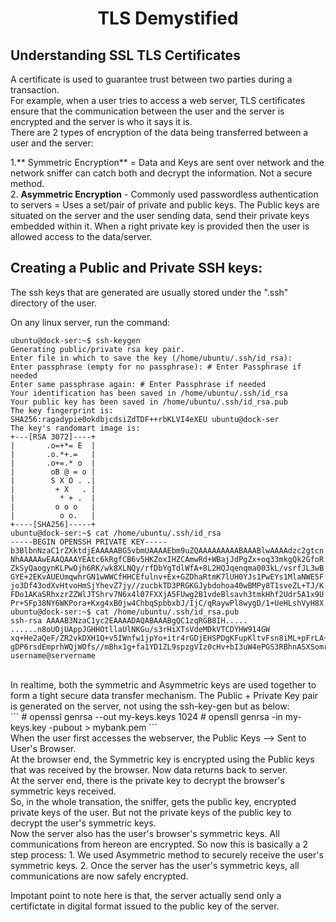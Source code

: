 # <p style="text-align: center;">TLS Demystified</p>

## Understanding SSL TLS Certificates

A certificate is used to guarantee trust between two parties during a transaction.</br>
For example, when a user tries to access a web server, TLS certificates ensure that the communication between the user and the server is encrypted and the server is who it says it is.</br>
There are 2 types of encryption of the data being transferred between a user and the server:</br>

1.** Symmetric Encryption** = Data and Keys are sent over network and the network sniffer can catch both and decrypt the information. Not a secure method.</br>
2. **Asymmetric Encryption** - Commonly used passwordless authentication to servers = Uses a set/pair of private and public keys. The Public keys are situated on the server and the user sending data, send their private keys embedded within it. When a right private key is provided then the user is allowed access to the data/server.</br>

## Creating a Public and Private SSH keys:

The ssh keys that are generated are usually stored under the ".ssh" directory of the user.</br>

On any linux server, run the command:</br>
```
ubuntu@dock-ser:~$ ssh-keygen
Generating public/private rsa key pair.
Enter file in which to save the key (/home/ubuntu/.ssh/id_rsa): 
Enter passphrase (empty for no passphrase): # Enter Passphrase if needed
Enter same passphrase again: # Enter Passphrase if needed
Your identification has been saved in /home/ubuntu/.ssh/id_rsa
Your public key has been saved in /home/ubuntu/.ssh/id_rsa.pub
The key fingerprint is:
SHA256:ragadypie0okdbjcdsiZdTDF++rbKLVI4eXEU ubuntu@dock-ser
The key's randomart image is:
+---[RSA 3072]----+
|       .o=+*= E  |
|       .o.*+.=   |
|       .o+=.* o  |
|        oB @ = o |
|        S X O . .|
|         + X   . |
|          * + .  |
|         o o o   |
|          o o.   |
+----[SHA256]-----+
ubuntu@dock-ser:~$ cat /home/ubuntu/.ssh/id_rsa
-----BEGIN OPENSSH PRIVATE KEY-----
b3BlbnNzaC1rZXktdjEAAAAABG5vbmUAAAAEbm9uZQAAAAAAAAABAAABlwAAAAdzc2gtcn
NhAAAAAwEAAQAAAYEAtc6kRgfCB6v5HKZoxIHZCAmwRd+WBajJdPgZx+oq33mkgQk2GfoR
ZkSyQaogynKLPwOjh6RK/wk8XLNQy/rfDbYgTdlWfA+8L2HQJqenqma003kL/vsrfJL3wB
GYE+2EKvAUEUmqwhrGN1wWWCfHHCEfulnv+Ex+GZDhaRtmK7lUH0YJs1PwEYs1MlaNWE5F
jo3Df43odXvHtvoHmSjYhevZ7jy//zucbkTD3PRGKGJybdohoa40wBMPy8T1sveZL+TJ/K
FDo1AKaSRhxzrZZWlJTShrv7N6x4l07FXXjA5FUwg2B1vdeBlsavh3tmkHhf2Udr5A1x9U
Pr+SFp38NY6WKPora+Kxg4xB0jw4ChbqSpbbxbJ/IjC/qRaywPl8wygD/1+UeHLshVyH8X................
ubuntu@dock-ser:~$ cat /home/ubuntu/.ssh/id_rsa.pub
ssh-rsa AAAAB3NzaC1yc2EAAAADAQABAAABgQC1zqRGB8IH.....
......n8oUOjUAppJGHHOtllaUlNKGu/s3rHiXTsVdeMDkVTCDYHW914GW
xq+He2aQeF/ZR2vkDXH1Q+v5IWnfw1jpYo+itr4rGDjEHSPDgKFupKltvFsn8iML+pFrLA+XzDKAP/X5R4cuyFXIfxfiU6LD4tE
gDP6rsdEmprhWQjWOfs//mBhx1g+fa1YD1ZL9spzgVIz0cHv+bI3uW4ePGS3RBhnASXSomraE8Hjo69gfJ63TT8rdwSuaEFe98pKsk= username@servername

```
</br>
In realtime, both the symmetric and Asymmetric keys are used together to form a tight secure data transfer mechanism. The Public + Private Key pair is generated on the server, not using the ssh-key-gen but as below:</br>
```
# openssl genrsa --out my-keys.keys 1024
# opensll genrsa -in my-keys.key -pubout > mybank.pem
```</br>
When the user first accesses the webserver, the Public Keys --> Sent to User's Browser.</br>
At the browser end, the Symmetric key is encrypted using the Public keys that was received by the browser. Now data returns back to server.</br>
At the server end, there is the private key to decrypt the browser's symmetric keys received. </br>
So, in the whole transation, the sniffer, gets the public key, encrypted private keys of the user. But not the private keys of the public key to decrypt the user's symmetric keys.</br>
Now the server also has the user's browser's symmetric keys. All communications from hereon are encrypted.
So now this is basically a 2 step process:
1. We used Asymmetric method to securely receive the user's symmetric keys.
2. Once the server has the user's symmetric keys, all communications are now safely encrypted.

Impotant point to note here is that, the server actually send only a certifictate in digital format issued to the public key of the server.
